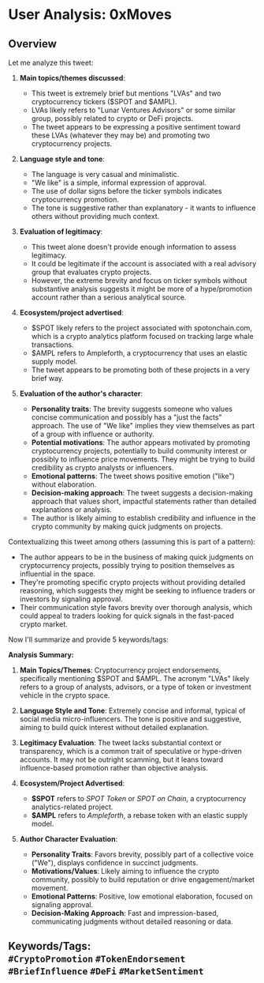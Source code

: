 # User Analysis: 0xMoves

## Overview

<think>
Let me analyze this tweet:

1. **Main topics/themes discussed**:
   - This tweet is extremely brief but mentions "LVAs" and two cryptocurrency tickers ($SPOT and $AMPL).
   - LVAs likely refers to "Lunar Ventures Advisors" or some similar group, possibly related to crypto or DeFi projects.
   - The tweet appears to be expressing a positive sentiment toward these LVAs (whatever they may be) and promoting two cryptocurrency projects.

2. **Language style and tone**:
   - The language is very casual and minimalistic.
   - "We like" is a simple, informal expression of approval.
   - The use of dollar signs before the ticker symbols indicates cryptocurrency promotion.
   - The tone is suggestive rather than explanatory - it wants to influence others without providing much context.

3. **Evaluation of legitimacy**:
   - This tweet alone doesn't provide enough information to assess legitimacy.
   - It could be legitimate if the account is associated with a real advisory group that evaluates crypto projects.
   - However, the extreme brevity and focus on ticker symbols without substantive analysis suggests it might be more of a hype/promotion account rather than a serious analytical source.

4. **Ecosystem/project advertised**:
   - $SPOT likely refers to the project associated with spotonchain.com, which is a crypto analytics platform focused on tracking large whale transactions.
   - $AMPL refers to Ampleforth, a cryptocurrency that uses an elastic supply model.
   - The tweet appears to be promoting both of these projects in a very brief way.

5. **Evaluation of the author's character**:
   - **Personality traits**: The brevity suggests someone who values concise communication and possibly has a "just the facts" approach. The use of "We like" implies they view themselves as part of a group with influence or authority.
   - **Potential motivations**: The author appears motivated by promoting cryptocurrency projects, potentially to build community interest or possibly to influence price movements. They might be trying to build credibility as crypto analysts or influencers.
   - **Emotional patterns**: The tweet shows positive emotion ("like") without elaboration.
   - **Decision-making approach**: The tweet suggests a decision-making approach that values short, impactful statements rather than detailed explanations or analysis.
   - The author is likely aiming to establish credibility and influence in the crypto community by making quick judgments on projects.

Contextualizing this tweet among others (assuming this is part of a pattern):
- The author appears to be in the business of making quick judgments on cryptocurrency projects, possibly trying to position themselves as influential in the space.
- They're promoting specific crypto projects without providing detailed reasoning, which suggests they might be seeking to influence traders or investors by signaling approval.
- Their communication style favors brevity over thorough analysis, which could appeal to traders looking for quick signals in the fast-paced crypto market.

Now I'll summarize and provide 5 keywords/tags:
</think>

**Analysis Summary:**

1. **Main Topics/Themes**: Cryptocurrency project endorsements, specifically mentioning $SPOT and $AMPL. The acronym "LVAs" likely refers to a group of analysts, advisors, or a type of token or investment vehicle in the crypto space.

2. **Language Style and Tone**: Extremely concise and informal, typical of social media micro-influencers. The tone is positive and suggestive, aiming to build quick interest without detailed explanation.

3. **Legitimacy Evaluation**: The tweet lacks substantial context or transparency, which is a common trait of speculative or hype-driven accounts. It may not be outright scamming, but it leans toward influence-based promotion rather than objective analysis.

4. **Ecosystem/Project Advertised**: 
   - **$SPOT** refers to *SPOT Token* or *SPOT on Chain*, a cryptocurrency analytics-related project.
   - **$AMPL** refers to *Ampleforth*, a rebase token with an elastic supply model.

5. **Author Character Evaluation**:
   - **Personality Traits**: Favors brevity, possibly part of a collective voice ("We"), displays confidence in succinct judgments.
   - **Motivations/Values**: Likely aiming to influence the crypto community, possibly to build reputation or drive engagement/market movement.
   - **Emotional Patterns**: Positive, low emotional elaboration, focused on signaling approval.
   - **Decision-Making Approach**: Fast and impression-based, communicating judgments without detailed reasoning or data.

**Keywords/Tags**:  
`#CryptoPromotion` `#TokenEndorsement` `#BriefInfluence` `#DeFi` `#MarketSentiment`
---
